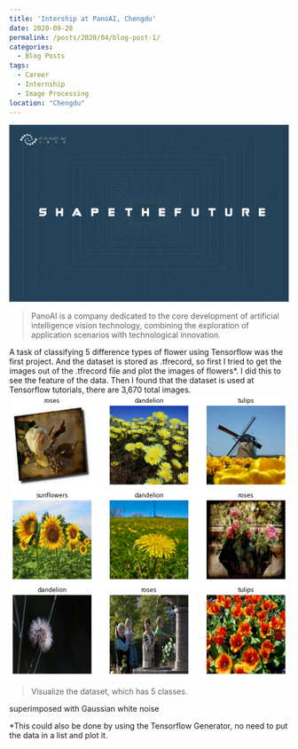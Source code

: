 ```yaml
---
title: 'Intership at PanoAI, Chengdu'
date: 2020-09-28
permalink: /posts/2020/04/blog-post-1/
categories:
  - Blog Posts
tags:
  - Career
  - Internship
  - Image Processing 
location: "Chengdu"
---
```

<img src='/images/Panoai.png'>

> PanoAI is a company dedicated to the core development of artificial intelligence vision technology, combining the exploration of application scenarios with technological innovation.

A task of classifying 5 difference types of flower using Tensorflow was the first project.  And the dataset is stored as .tfrecord, so first I tried to get the images out of the .tfrecord file and plot the images of flowers*. I did this to see the feature of the data. Then I found that the dataset is used at Tensorflow tutorials, there are 3,670 total images. 
<img src='/images/output_wBmEA9c0JYes_0.png'>
> Visualize the dataset, which has 5 classes.

superimposed with Gaussian white noise

*This could also be done by using the Tensorflow Generator, no need to put the data in a list and plot it.